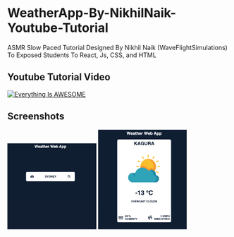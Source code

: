 # WeatherApp-By-NikhilNaik-Youtube-Tutorial
ASMR Slow Paced Tutorial Designed By Nikhil Naik (WaveFlightSimulations) To Exposed Students To React, Js, CSS, and HTML

## Youtube Tutorial Video  
[![Everything Is AWESOME](http://img.youtube.com/vi/gZm_n5MFZWQ/hqdefault.jpg)](https://youtu.be/gZm_n5MFZWQ "QUIVER PROJECT WEBSITE LAUNCH TRAILER")

## Screenshots 
<p float="left">
  <img src="https://github.com/nikhilsurfingaus/WeatherApp-By-NikhilNaik-Youtube-Tutorial/blob/main/src/assets/search.png" width="40%"/>
  <img src="https://github.com/nikhilsurfingaus/WeatherApp-By-NikhilNaik-Youtube-Tutorial/blob/main/src/assets/result.png"  width="40%"/>
</p>
